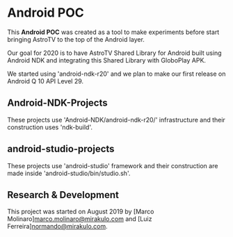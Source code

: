 # Android POC

This **Android POC** was created as a tool to make experiments before start bringing AstroTV to the top of the Android layer.

Our goal for 2020 is to have AstroTV Shared Library for Android built using Android NDK and integrating this Shared Library with GloboPlay APK.

We started using 'android-ndk-r20' and we plan to make our first release on Android Q 10 API Level 29.


## Android-NDK-Projects

These projects use 'Android-NDK/android-ndk-r20/' infrastructure and their construction uses 'ndk-build'.


## android-studio-projects

These projects use 'android-studio' framework and their construction are made inside 'android-studio/bin/studio.sh'.


## Research & Development

This project was started on August 2019 by [Marco Molinaro]<marco.molinaro@mirakulo.com> and [Luiz Ferreira]<normando@mirakulo.com>.
